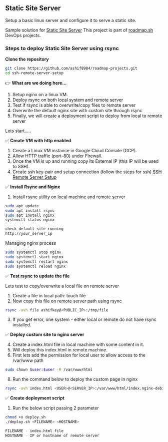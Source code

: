 


## Static Site Server
Setup a basic linux server and configure it to serve a static site.


Sample solution for [Static Site Server](https://roadmap.sh/projects/static-site-server)
This project is part of [roadmap.sh](https://roadmap.sh/projects) DevOps projects.


### Steps to deploy Static Site Server using rsync

**Clone the repository**

```sh
git clone https://github.com/ashif8984/roadmap-projects.git
cd ssh-remote-server-setup
```

👉 **What are we doing here...**

1. Setup nginx on a linux VM.
2. Deploy rsync on both local system and remote server
3. Test if rsync is able to overwrite/copy files to remote server
4. Overwrite the default nginx site with custom site through rsync 
5. Finally, we will create a deployment script to deploy from local to remote server


Lets start.....


✅ **Create VM with http enabled**

1. Create a Linux VM instance in Google Cloud Console (GCP).
2. Allow HTTP traffic (port-80) under Firewall.
3. Once the VM is up and running copy its External IP (this IP will be used to SSH).
4. Create ssh key-pair and setup connection (follow the steps for ssh)
[SSH Remote Server Setup](https://github.com/ashif8984/roadmap-projects/blob/main/ssh-remote-server-setup/README.md)


✅ **Install Rsync and Nginx**

1. Install rsync utility on local machine and remote server

```sh
sudo apt update
sudo apt install rsync
sudo apt install nginx
systemctl status nginx

check default site running
http://your_server_ip

```

Managing nginx process

```sh
sudo systemctl stop nginx
sudo systemctl start nginx
sudo systemctl restart nginx
sudo systemctl reload nginx
```


✅ **Test rsync to update the file**

Lets test to copy/overwrite a local file on remote server

1. Create a file in local path: touch file
2. Now copy this file on remote server path using rsync
```sh
rsync -avh file ashifkey@<PUBLIC_IP>:/tmp/file
```
3. If you get error, one system - either local or remote do not have rsync installed.


✅ **Deploy custom site to nginx server**

4. Create a index.html file in local machine with some content in it.
5. Will deploy this index.html in remote machine.
6. First lets add the permission for local user to allow access to the /var/www path
```sh
sudo chown $user:$user -R /var/www/html
```
8. Run the command below to deploy the custom page in nginx 
```sh
rsync -avh index.html <USER>@<SERVER_IP>:/var/www/html/index.nginx-debian.html
```

✅ **Create deployment script**

1. Run the below script passing 2 parameter

```sh
chmod +x deploy.sh
./deploy.sh <FILENAME> <HOSTNAME>

FILENAME - index.html file 
HOSTNAME - IP or hostname of remote server

```
